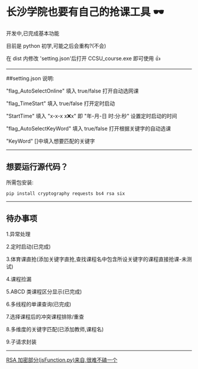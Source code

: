 # 长沙学院也要有自己的抢课工具 🕶

开发中,已完成基本功能

目前是 python 初学,可能之后会重构?(不会)

在 dist 内修改 'setting.json'后打开 CCSU_course.exe 即可使用 👍

---

##setting.json 说明:

"flag_AutoSelectOnline" 填入 true/false 打开自动选网课

"flag_TimeStart" 填入 true/false 打开定时启动

"StartTime" 填入 "x-x-x x:x:x" 即 "年-月-日 时:分:秒" 设置定时启动的时间

"flag_AutoSelectKeyWord" 填入 true/false 打开根据关键字的自动选课

"KeyWord" []中填入想要匹配的关键字

---

## 想要运行源代码？

所需包安装:

`pip install cryptography requests bs4 rsa six`

---

## 待办事项

1.异常处理

2.定时启动(已完成)

3.体育课直抢(添加关键字直抢,查找课程名中包含所设关键字的课程直接抢课-未测试)

4.课程捡漏

5.ABCD 类课程区分显示(已完成)

6.多线程的单课查询(已完成)

7.选择课程后的冲突课程排除/重查

8.多维度的关键字匹配(已添加教师,课程名)

9.子请求封装

---

[RSA 加密部分(jsFunction.py)来自,很难不磕一个](https://github.com/Kunz1Pro/CUMT-jwxt/tree/master)

